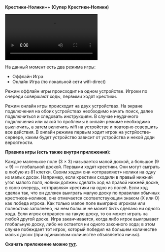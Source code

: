 **Крестики-Нолики++ (Супер Крестики-Нолики)**

<video src="https://github.com/hpceen/TicTacToe/assets/70882457/2cb041ec-cb1a-45b6-8ec9-0c2aaa270782"></video>

На данный момент есть два режима игры:
- Оффлайн Игра
- Онлайн Игра (по локальной сети wifi-direct)

Режим оффлайн игры происходит на одном устройстве. Игроки по очереди совершают ходы, первыми ходят крестики.

Режим онлайн игры происходит на двух устройствах. На экране подключения на обоих устройствах необходимо начать поиск, далее подключиться и следовать инструкциям. 
В случае неудачного подключения или какой то проблемы в онлайн режиме необходимо выключить, а затем включить wifi на устройстве и повторно совершить все действия.
В онлайн режиме первым ходит игрок на устрйостве-сервере, каким будет устройство зависит от устройства и некой доди вероятности.

**Правила игры (есть также внутри приложения):**

Каждое маленькое поле (3 × 3) называется малой доской, а большое (9 × 9) — глобальной доской.
Первыми ходят крестики. Они могут сыграть в любую из 81 клетки. Своим ходом они «отправляют» нолики на одну из малых досок. Например, если крестики сходили в правый нижний угол малого поля, нолики должны сделать ход на правой нижней доске, в свою очередь, «отправляя» крестики на одно из полей.
Если ход сделан так, что он должен выиграть малую доску по правилам обычных крестиков-ноликов, она отмечается соответствующим знаком (X или O) как победа игрока. Как только малое поле выиграно игроком или полностью заполнено, на нем больше не может быть сделано ни одного хода. Если игрок отправлен на такую доску, то он может играть на любой другой доске.
Игра заканчивается, когда либо игрок выигрывает глобальную доску, либо не остается ни одного законного хода; в этом случае побеждает тот игрок, который победил на большем количестве малых досок (при одинаковом количестве объявляется ничья).

**Скачать приложение можно [тут](https://github.com/hpceen/TicTacToe/releases).**

